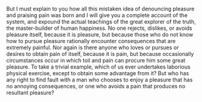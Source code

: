 But I must explain to you how all this mistaken idea of denouncing pleasure and praising pain was born and I will give you a complete account of the system, and expound 
the actual teachings of the great explorer of the truth, the master-builder of human happiness. No one rejects, dislikes, or avoids pleasure itself, because it is
pleasure, but because those who do not know how to pursue pleasure rationally encounter consequences that are extremely painful. Nor again is there anyone who
loves or pursues or desires to obtain pain of itself, because it is pain, but because occasionally circumstances occur in which toil and pain can procure him some 
great pleasure. To take a trivial example, which of us ever undertakes laborious physical exercise, except to obtain some advantage from it? But who has any 
right to find fault with a man who chooses to enjoy a pleasure that has no annoying consequences, or one who avoids a pain that produces no resultant pleasure?